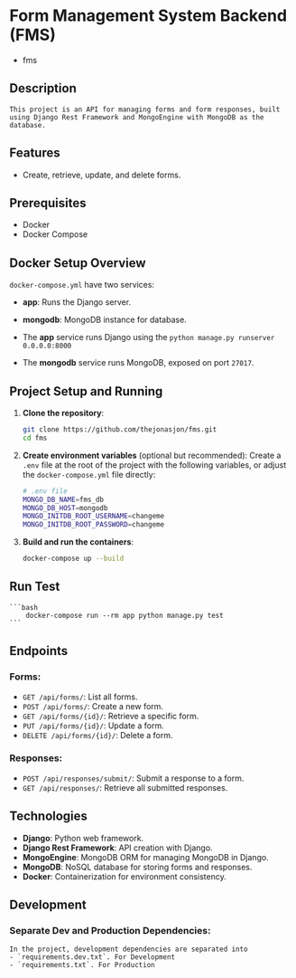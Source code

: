# Form Management System Backend (FMS)
- fms


## Description
    This project is an API for managing forms and form responses, built using Django Rest Framework and MongoEngine with MongoDB as the database.


## Features
- Create, retrieve, update, and delete forms.

## Prerequisites
- Docker
- Docker Compose

## Docker Setup Overview
`docker-compose.yml` have two services:

- **app**: Runs the Django server.
- **mongodb**: MongoDB instance for database.

- The **app** service runs Django using the `python manage.py runserver 0.0.0.0:8000`
- The **mongodb** service runs MongoDB, exposed on port `27017`.


## Project Setup and Running

1. **Clone the repository**:
    ```bash
    git clone https://github.com/thejonasjon/fms.git
    cd fms
    ```

2. **Create environment variables** (optional but recommended):
    Create a `.env` file at the root of the project with the following variables, or adjust the `docker-compose.yml` file directly:
    ```bash
    # .env file
    MONGO_DB_NAME=fms_db
    MONGO_DB_HOST=mongodb
    MONGO_INITDB_ROOT_USERNAME=changeme
    MONGO_INITDB_ROOT_PASSWORD=changeme
    ```

3. **Build and run the containers**:
    ```bash
    docker-compose up --build
    ```

## Run Test
    ```bash
        docker-compose run --rm app python manage.py test
    ```

## Endpoints

### Forms:
- `GET /api/forms/`: List all forms.
- `POST /api/forms/`: Create a new form.
- `GET /api/forms/{id}/`: Retrieve a specific form.
- `PUT /api/forms/{id}/`: Update a form.
- `DELETE /api/forms/{id}/`: Delete a form.

### Responses:
- `POST /api/responses/submit/`: Submit a response to a form.
- `GET /api/responses/`: Retrieve all submitted responses.


## Technologies
- **Django**: Python web framework.
- **Django Rest Framework**: API creation with Django.
- **MongoEngine**: MongoDB ORM for managing MongoDB in Django.
- **MongoDB**: NoSQL database for storing forms and responses.
- **Docker**: Containerization for environment consistency.

## Development

### Separate Dev and Production Dependencies:
    In the project, development dependencies are separated into
    - `requirements.dev.txt`. For Development
    - `requirements.txt`. For Production